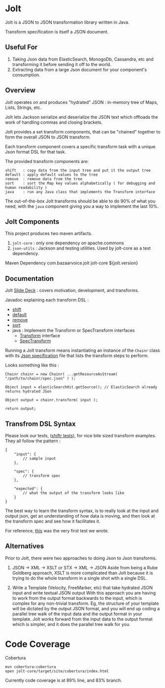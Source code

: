 Jolt
========

Jolt is a JSON to JSON transformation library written in Java.

Transform specification is itself a JSON document.

Useful For
-------
1. Taking Json data from ElasticSearch, MonogoDb, Cassandra, etc and transforming it before sending it off to the world.
1. Extracting data from a large Json document for your component's consumption.

Overview
------------

Jolt operates on and produces "hydrated" JSON : in-memory tree of Maps, Lists, Strings, etc.

Jolt lets Jackson serialize and deserialize the JSON text which offloads the work of handling commas and closing brackets.

Jolt provides a set transform components, that can be "chained" together to form the overall JSON to JSON transform.

Each transform component covers a specific transform task with a unique Json format DSL for that task.

The provided transform components are:

    shift   : copy data from the input tree and put it the output tree
    default : apply default values to the tree
    remove  : remove data from the tree
    sort    : sort the Map key values alphabetically ( for debugging and human readability )
    java    : run any Java class that implements the Transform interface

The out-of-the-box Jolt transforms should be able to do 90% of what you need, with the `java` component giving you a way to implement the last 10%.

Jolt Components
-----------------

This project produces two maven artifacts.

1. `jolt-core` : only one dependency on apache.commons
2. `json-utils` : Jackson and testing utilities.   Used by jolt-core as a test dependency.

Maven Dependency
    <dependency>
        <groupId>com.bazaarvoice.jolt</groupId>
        <artifactId>jolt-core</artifactId>
        <version>${jolt.version}</version>
    </dependency>


Documentation
--------------

Jolt [Slide Deck](https://docs.google.com/presentation/d/1sAiuiFC4Lzz4-064sg1p8EQt2ev0o442MfEbvrpD1ls/edit?usp=sharing) : covers motivation, development, and transforms.

Javadoc explaining each transform DSL :

* [shift](https://github.com/bazaarvoice/jolt/blob/master/jolt-core/src/main/java/com/bazaarvoice/jolt/Shiftr.java)
* [default](https://github.com/bazaarvoice/jolt/blob/master/jolt-core/src/main/java/com/bazaarvoice/jolt/Defaultr.java)
* [remove](https://github.com/bazaarvoice/jolt/blob/master/jolt-core/src/main/java/com/bazaarvoice/jolt/Removr.java)
* [sort](https://github.com/bazaarvoice/jolt/blob/master/jolt-core/src/main/java/com/bazaarvoice/jolt/Sortr.java)
* java : Implement the Transform or SpecTransform interfaces
    * [Transform](https://github.com/bazaarvoice/jolt/blob/master/jolt-core/src/main/java/com/bazaarvoice/jolt/Transform.java) interface
    * [SpecTransform](https://github.com/bazaarvoice/jolt/blob/master/jolt-core/src/main/java/com/bazaarvoice/jolt/SpecTransform.java)

Running a Jolt transform means instantiating an instance of the `Chainr` class with its [Json specification](https://github.com/bazaarvoice/jolt/blob/master/jolt-core/src/main/java/com/bazaarvoice/jolt/Chainr.java) file that lists the transform steps to perform.

Looks something like this :
```
Chainr chainr = new Chainr( ...getResourceAsStream( "/path/to/chainr/spec.json" ) );

Object input = elasticSearchHit.getSource(); // ElasticSearch already returns hydrated JSon

Object output = chainr.transform( input );

return output;
```

Transfrom DSL Syntax
---------------

Please look our tests, ([shiftr tests](https://github.com/bazaarvoice/jolt/tree/master/jolt-core/src/test/resources/json/shiftr)), for nice bite sized transform examples.
They all follow the pattern :
```
{
    "input": {
        // sample input
    },

    "spec": {
        // transform spec
    },

    "expected": {
        // what the output of the transform looks like
    }
}
```

The best way to learn the transform syntax, is to really look at the input and output json, get an understanding of how data is moving, and then look at the transform spec and see how it facilitates it.

For reference, [this](https://github.com/bazaarvoice/jolt/blob/master/jolt-core/src/test/resources/json/shiftr/firstSample.json) was the very first test we wrote.

Alternatives
-------------

Prior to Jolt, there were two approaches to doing Json to Json transforms.

1) JSON -> XML -> XSLT or STX -> XML -> JSON
Aside from being a Rube Goldberg approach, XSLT is more complicated than Jolt because it is trying to do the whole transform in a single shot with a single DSL.

2) Write a Template (Velocity, FreeMarker, etc) that take hydrated JSON input and write textual JSON output
With this approach you are having to work from the output format backwards to the input, which is complex for any non-trivial transform.
Eg, the structure of your template will be dictated by the output JSON format, and you will end up coding a parallel tree walk of the input data and the output format in your template.
Jolt works forward from the input data to the output format which is simpler, and it does the parallel tree walk for you.


# Code Coverage

Cobertura

    mvn cobertura:cobertura
    open jolt-core/target/site/cobertura/index.html

Currently code coverage is at 89% line, and 83% branch.


